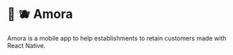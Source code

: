 #  :construction: 🫐 Amora
 Amora is a mobile app to help establishments to retain customers made with React Native.

